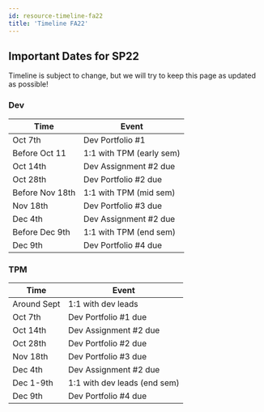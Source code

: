 ```yaml
---
id: resource-timeline-fa22
title: 'Timeline FA22'
---
```


## Important Dates for SP22

Timeline is subject to change, but we will try to keep this page as updated as
possible!

### Dev

| Time               | Event                                   |
| ------------------ | --------------------------------------- |
| Oct 7th            | Dev Portfolio #1                        |
| Before Oct 11      | 1:1 with TPM (early sem)                |
| Oct 14th           | Dev Assignment #2 due                   |
| Oct 28th           | Dev Portfolio #2 due                    |
| Before Nov 18th    | 1:1 with TPM (mid sem)                  |
| Nov 18th           | Dev Portfolio #3 due                    |
| Dec 4th            | Dev Assignment #2 due                   |
| Before Dec 9th     | 1:1 with TPM (end sem)                  |
| Dec 9th            | Dev Portfolio #4 due                    |

### TPM

| Time               | Event                                   |
| ------------------ | --------------------------------------- |
| Around Sept        | 1:1 with dev leads                      |
| Oct 7th            | Dev Portfolio #1 due                    |
| Oct 14th           | Dev Assignment #2 due                   |
| Oct 28th           | Dev Portfolio #2 due                    |
| Nov 18th           | Dev Portfolio #3 due                    |
| Dec 4th            | Dev Assignment #2 due                   |
| Dec 1-9th          | 1:1 with dev leads (end sem)            |
| Dec 9th            | Dev Portfolio #4 due                    |
